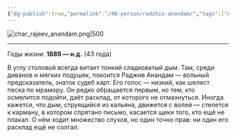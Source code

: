 ```yaml
---
{"dg-publish":true,"permalink":"/40-person/radzhiv-anandam/","tags":["личность/клуб"]}
---
```



![char_rajeev_anandam.png|500](/img/user/90.%20files/char_rajeev_anandam.png)
***
Годы жизни: **1889 — н.д.** (43 года)

В углу столовой всегда витает тонкий сладковатый дым. Там, среди диванов и мягких подушек, покоится Раджив Анандам — вольный предсказатель, знаток судеб карт. Его голос — низкий, как шелест песка по мрамору. Он редко обращается первым, но тем, кто осмелится подойти, даёт расклад, от которого не отмахнуться.
Иногда кажется, что дым, струящийся из кальяна, движется с волей — стелется к карману, в котором спрятано письмо, касается щеки того, кто ещё не плакал. О нём ходит множество слухов, но один точно прав: ни один его расклад ещё не солгал.